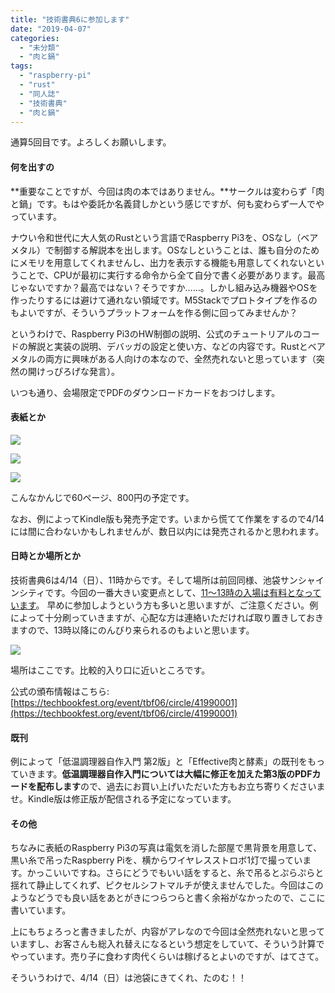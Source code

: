 ```yaml
---
title: "技術書典6に参加します"
date: "2019-04-07"
categories: 
  - "未分類"
  - "肉と鍋"
tags: 
  - "raspberry-pi"
  - "rust"
  - "同人誌"
  - "技術書典"
  - "肉と鍋"
---
```


通算5回目です。よろしくお願いします。

#### 何を出すの

**重要なことですが、今回は肉の本ではありません。**サークルは変わらず「肉と鍋」です。もはや委託か名義貸しかという感じですが、何も変わらず一人でやっています。

ナウい令和世代に大人気のRustという言語でRaspberry Pi3を、OSなし（ベアメタル）で制御する解説本を出します。OSなしということは、誰も自分のためにメモリを用意してくれませんし、出力を表示する機能も用意してくれないということで、CPUが最初に実行する命令から全て自分で書く必要があります。最高じゃないですか？最高ではない？そうですか……。しかし組み込み機器やOSを作ったりするには避けて通れない領域です。M5Stackでプロトタイプを作るのもよいですが、そういうプラットフォームを作る側に回ってみませんか？

というわけで、Raspberry Pi3のHW制御の説明、公式のチュートリアルのコードの解説と実装の説明、デバッガの設定と使い方、などの内容です。Rustとベアメタルの両方に興味がある人向けの本なので、全然売れないと思っています（突然の開けっぴろげな発言）。

いつも通り、会場限定でPDFのダウンロードカードをおつけします。

#### 表紙とか

[![](https://blog.naotaco.com/assets/images/posts/2019/04/cover_0.5-1-212x300.jpg)](https://blog.naotaco.com/assets/images/posts/2019/04/cover_0.5-1.jpg)

[![](https://blog.naotaco.com/assets/images/posts/2019/04/toc01-1-267x300.png)](https://blog.naotaco.com/assets/images/posts/2019/04/toc01-1.png)

[![](https://blog.naotaco.com/assets/images/posts/2019/04/toc02-268x300.png)](https://blog.naotaco.com/assets/images/posts/2019/04/toc02.png)

こんなかんじで60ページ、800円の予定です。

なお、例によってKindle版も発売予定です。いまから慌てて作業をするので4/14には間に合わないかもしれませんが、数日以内には発売されるかと思われます。  

#### 日時とか場所とか

技術書典6は4/14（日）、11時からです。そして場所は前回同様、池袋サンシャインシティです。今回の一番大きい変更点として、[11～13時の入場は有料となっています](https://blog.techbookfest.org/2019/03/25/admission-ticket/)。 早めに参加しようという方も多いと思いますが、ご注意ください。例によって十分刷っていきますが、心配な方は連絡いただければ取り置きしておきますので、13時以降にのんびり来られるのもよいと思います。

![](https://blog.naotaco.com/assets/images/posts/2019/04/map-720x277.png)

場所はここです。比較的入り口に近いところです。

公式の頒布情報はこちら: [https://techbookfest.org/event/tbf06/circle/41990001](https://techbookfest.org/event/tbf06/circle/41990001)  

#### 既刊

例によって「低温調理器自作入門 第2版」と「Effective肉と酵素」の既刊をもっていきます。**低温調理器自作入門については大幅に修正を加えた第3版のPDFカードを配布します**ので、過去にお買い上げいただいた方もお立ち寄りくださいませ。Kindle版は修正版が配信される予定になっています。

#### その他

ちなみに表紙のRaspberry Pi3の写真は電気を消した部屋で黒背景を用意して、黒い糸で吊ったRaspberry Piを、横からワイヤレスストロボ1灯で撮っています。かっこいいですね。さらにどうでもいい話をすると、糸で吊るとぷらぷらと揺れて静止してくれず、ピクセルシフトマルチが使えませんでした。今回はこのようなどうでも良い話をあとがきにつらつらと書く余裕がなかったので、ここに書いています。

上にもちょろっと書きましたが、内容がアレなので今回は全然売れないと思っていますし、お客さんも総入れ替えになるという想定をしていて、そういう計算でやっています。売り子に食わす肉代くらいは稼げるとよいのですが、はてさて。

そういうわけで、4/14（日）は池袋にきてくれ、たのむ！！
